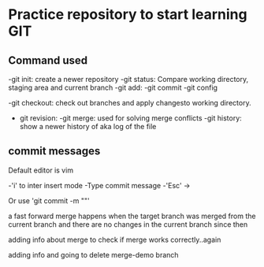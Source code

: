 # Practice repository to start learning GIT

## Command used
-git init: create a newer repository
-git status: Compare working directory, staging area and current branch
-git add:
-git commit
-git config

-git checkout: check out branches and apply changesto working directory.
- git revision:
-git merge: used for solving merge conflicts
-git history: show a newer history of aka log of the file
## commit messages

Default editor is vim

-'i' to inter insert mode
-Type commit message
-'Esc' ->

Or use 'git commit -m ""'

a fast forward merge happens when the target branch was merged from the current branch and there are no changes in the current branch since then

adding info about merge to check if merge works correctly..again

adding info and going to delete merge-demo branch
